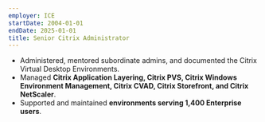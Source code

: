 ```yaml
---
employer: ICE
startDate: 2004-01-01
endDate: 2025-01-01
title: Senior Citrix Administrator
---
```

- Administered, mentored subordinate admins, and documented the Citrix Virtual
  Desktop Environments.
- Managed **Citrix Application Layering, Citrix PVS, Citrix Windows Environment
  Management, Citrix CVAD, Citrix Storefront, and Citrix NetScaler**.
- Supported and maintained **environments serving 1,400 Enterprise users**.
